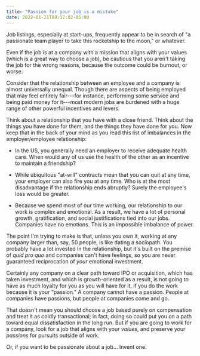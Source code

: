 ```yaml
---
title: "Passion for your job is a mistake"
date: 2022-01-21T09:17:02-05:00
---
```


Job listings, especially at start-ups, frequently appear to be in search of "a
passionate team player to take this rocketship to the moon," or whatever.

Even if the job is at a company with a mission that aligns with your values
(which is a great way to choose a job), be cautious that you aren't taking the
job for the wrong reasons, because the outcome could be burnout, or worse.

<!--more-->

Consider that the relationship between an employee and a company is almost
universally unequal. Though there are aspects of being employed that may feel
entirely fair---for instance, performing some service and being paid money for
it---most modern jobs are burdened with a huge range of other powerful
incentives and levers.

Think about a relationship that you have with a close friend. Think about the
things you have done for them, and the things they have done for you. Now keep
that in the back of your mind as you read this list of imbalances in the
employer/employee relationship:

 * In the US, you generally need an employer to receive adequate health
   care. When would any of us use the health of the other as an incentive to
   maintain a friendship?
 
 * While ubiquitous "at-will" contracts mean that you can quit at any time, your
   employer can also fire you at any time. Who is at the most disadvantage if
   the relationship ends abruptly? Surely the employee's loss would be greater.
   
 * Because we spend most of our time working, our relationship to our work is
   complex and emotional. As a result, we have a lot of personal growth,
   gratification, and social justifications tied into our jobs. Companies have
   no emotions. This is an impossible imbalance of power.
   
The point I'm trying to make is that, unless you own it, working at any company
larger than, say, 50 people, is like dating a sociopath. You probably have a lot
invested in the relationship, but it's built on the premise of *quid pro quo*
and companies can't have feelings, so you are never guaranteed reciprocation of
*your* emotional investment.

Certainly any company on a clear path toward IPO or acquisition, which has taken
investment, and which is growth-oriented as a result, is not going to have as
much loyalty for you as you will have for it, if you do the work because it is
your "passion." A company cannot have a passion. People at companies have
passions, but people at companies come and go.

That doesn't mean you should choose a job based purely on compensation and treat
it as coldly transactional; in fact, doing so could put you on a path toward
equal dissatisfaction in the long run. But if you are going to work for a
company, look for a job that aligns with your *values*, and preserve your *passions*
for pursuits outside of work.

Or, if you want to be passionate about a job... Invent one.
